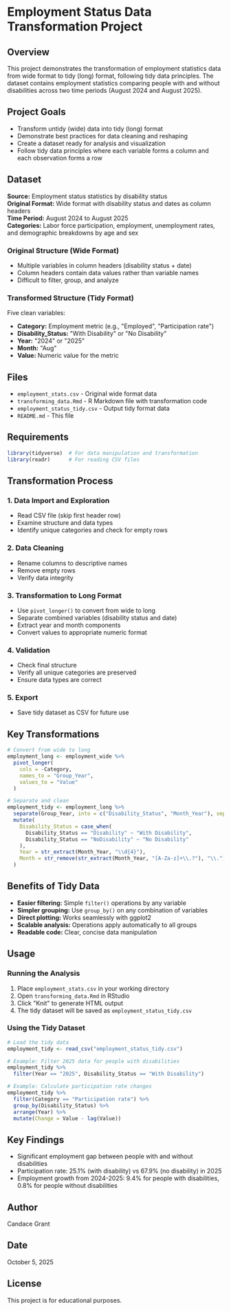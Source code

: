 # Employment Status Data Transformation Project

## Overview
This project demonstrates the transformation of employment statistics data from wide format to tidy (long) format, following tidy data principles. The dataset contains employment statistics comparing people with and without disabilities across two time periods (August 2024 and August 2025).

## Project Goals
- Transform untidy (wide) data into tidy (long) format
- Demonstrate best practices for data cleaning and reshaping
- Create a dataset ready for analysis and visualization
- Follow tidy data principles where each variable forms a column and each observation forms a row

## Dataset
**Source:** Employment status statistics by disability status  
**Original Format:** Wide format with disability status and dates as column headers  
**Time Period:** August 2024 to August 2025  
**Categories:** Labor force participation, employment, unemployment rates, and demographic breakdowns by age and sex

### Original Structure (Wide Format)
- Multiple variables in column headers (disability status + date)
- Column headers contain data values rather than variable names
- Difficult to filter, group, and analyze

### Transformed Structure (Tidy Format)
Five clean variables:
- **Category:** Employment metric (e.g., "Employed", "Participation rate")
- **Disability_Status:** "With Disability" or "No Disability"
- **Year:** "2024" or "2025"
- **Month:** "Aug"
- **Value:** Numeric value for the metric

## Files
- `employment_stats.csv` - Original wide format data
- `transforming_data.Rmd` - R Markdown file with transformation code
- `employment_status_tidy.csv` - Output tidy format data
- `README.md` - This file

## Requirements
```r
library(tidyverse)  # For data manipulation and transformation
library(readr)      # For reading CSV files
```

## Transformation Process

### 1. Data Import and Exploration
- Read CSV file (skip first header row)
- Examine structure and data types
- Identify unique categories and check for empty rows

### 2. Data Cleaning
- Rename columns to descriptive names
- Remove empty rows
- Verify data integrity

### 3. Transformation to Long Format
- Use `pivot_longer()` to convert from wide to long
- Separate combined variables (disability status and date)
- Extract year and month components
- Convert values to appropriate numeric format

### 4. Validation
- Check final structure
- Verify all unique categories are preserved
- Ensure data types are correct

### 5. Export
- Save tidy dataset as CSV for future use

## Key Transformations

```r
# Convert from wide to long
employment_long <- employment_wide %>%
  pivot_longer(
    cols = -Category,
    names_to = "Group_Year",
    values_to = "Value"
  )

# Separate and clean
employment_tidy <- employment_long %>%
  separate(Group_Year, into = c("Disability_Status", "Month_Year"), sep = "_") %>%
  mutate(
    Disability_Status = case_when(
      Disability_Status == "Disability" ~ "With Disability",
      Disability_Status == "NoDisability" ~ "No Disability"
    ),
    Year = str_extract(Month_Year, "\\d{4}"),
    Month = str_remove(str_extract(Month_Year, "[A-Za-z]+\\.?"), "\\.")
  )
```

## Benefits of Tidy Data
- **Easier filtering:** Simple `filter()` operations by any variable
- **Simpler grouping:** Use `group_by()` on any combination of variables
- **Direct plotting:** Works seamlessly with ggplot2
- **Scalable analysis:** Operations apply automatically to all groups
- **Readable code:** Clear, concise data manipulation

## Usage

### Running the Analysis
1. Place `employment_stats.csv` in your working directory
2. Open `transforming_data.Rmd` in RStudio
3. Click "Knit" to generate HTML output
4. The tidy dataset will be saved as `employment_status_tidy.csv`

### Using the Tidy Dataset
```r
# Load the tidy data
employment_tidy <- read_csv("employment_status_tidy.csv")

# Example: Filter 2025 data for people with disabilities
employment_tidy %>%
  filter(Year == "2025", Disability_Status == "With Disability")

# Example: Calculate participation rate changes
employment_tidy %>%
  filter(Category == "Participation rate") %>%
  group_by(Disability_Status) %>%
  arrange(Year) %>%
  mutate(Change = Value - lag(Value))
```

## Key Findings
- Significant employment gap between people with and without disabilities
- Participation rate: 25.1% (with disability) vs 67.9% (no disability) in 2025
- Employment growth from 2024-2025: 9.4% for people with disabilities, 0.8% for people without disabilities

## Author
Candace Grant

## Date
October 5, 2025

## License
This project is for educational purposes.
